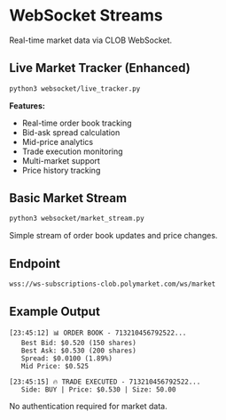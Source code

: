 # WebSocket Streams

Real-time market data via CLOB WebSocket.

## Live Market Tracker (Enhanced)

```bash
python3 websocket/live_tracker.py
```

**Features:**
- Real-time order book tracking
- Bid-ask spread calculation
- Mid-price analytics
- Trade execution monitoring
- Multi-market support
- Price history tracking

## Basic Market Stream

```bash
python3 websocket/market_stream.py
```

Simple stream of order book updates and price changes.

## Endpoint

`wss://ws-subscriptions-clob.polymarket.com/ws/market`

## Example Output

```
[23:45:12] 📊 ORDER BOOK - 713210456792522...
   Best Bid: $0.520 (150 shares)
   Best Ask: $0.530 (200 shares)
   Spread: $0.0100 (1.89%)
   Mid Price: $0.525

[23:45:15] 🔥 TRADE EXECUTED - 713210456792522...
   Side: BUY | Price: $0.530 | Size: 50.00
```

No authentication required for market data.

